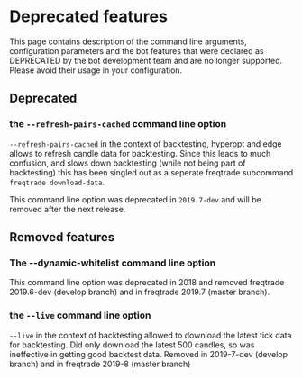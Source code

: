 # Deprecated features

This page contains description of the command line arguments, configuration parameters
and the bot features that were declared as DEPRECATED by the bot development team
and are no longer supported. Please avoid their usage in your configuration.

## Deprecated

### the `--refresh-pairs-cached` command line option

`--refresh-pairs-cached` in the context of backtesting, hyperopt and edge allows to refresh candle data for backtesting.
Since this leads to much confusion, and slows down backtesting (while not being part of backtesting) this has been singled out 
as a seperate freqtrade subcommand `freqtrade download-data`.

This command line option was deprecated in `2019.7-dev` and will be removed after the next release.

## Removed features

### The **--dynamic-whitelist** command line option

This command line option was deprecated in 2018 and removed freqtrade 2019.6-dev (develop branch)
and in freqtrade 2019.7 (master branch).

### the `--live` command line option

`--live` in the context of backtesting allowed to download the latest tick data for backtesting.
Did only download the latest 500 candles, so was ineffective in getting good backtest data.
Removed in 2019-7-dev (develop branch) and in freqtrade 2019-8 (master branch)
